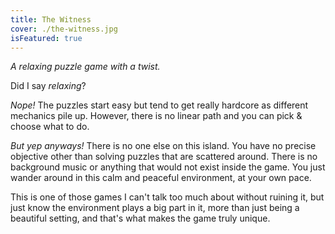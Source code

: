 ```yaml
---
title: The Witness
cover: ./the-witness.jpg
isFeatured: true
---
```


_A relaxing puzzle game with a twist._

Did I say _relaxing_?

_Nope!_ The puzzles start easy but tend to get really hardcore as
different mechanics pile up. However, there is no linear path and
you can pick & choose what to do.

_But yep anyways!_ There is no one else on this island. You have
no precise objective other than solving puzzles that are
scattered around. There is no background music or anything that
would not exist inside the game. You just wander around in this
calm and peaceful environment, at your own pace.

This is one of those games I can't talk too much about without
ruining it, but just know the environment plays a big part in it,
more than just being a beautiful setting, and that's what makes
the game truly unique.
